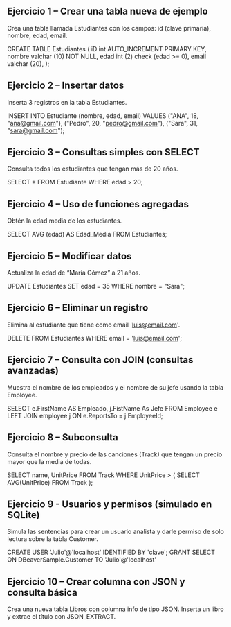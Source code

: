 ## Ejercicio 1 – Crear una tabla nueva de ejemplo

Crea una tabla llamada Estudiantes con los campos: id (clave primaria), nombre, edad, email.

CREATE TABLE Estudiantes (
    iD int AUTO_INCREMENT PRIMARY KEY,
    nombre valchar (10) NOT NULL,
    edad int (2) check (edad >= 0),
    email valchar (20),
);

## Ejercicio 2 – Insertar datos

Inserta 3 registros en la tabla Estudiantes.

INSERT INTO Estudiante (nombre, edad, email)
VALUES ("ANA", 18, "ana@gmail.com"),
      ("Pedro", 20, "pedro@gmail.com"),
      ("Sara", 31, "sara@gmail.com");
     

## Ejercicio 3 – Consultas simples con SELECT

Consulta todos los estudiantes que tengan más de 20 años.

SELECT *
FROM Estudiante
WHERE edad > 20;

## Ejercicio 4 – Uso de funciones agregadas

Obtén la edad media de los estudiantes.

SELECT AVG (edad) 
AS Edad_Media 
FROM Estudiantes;

## Ejercicio 5 – Modificar datos

Actualiza la edad de “María Gómez” a 21 años.

UPDATE Estudiantes
SET edad = 35
WHERE nombre = "Sara";

## Ejercicio 6 – Eliminar un registro

Elimina al estudiante que tiene como email 'luis@email.com'.

DELETE FROM Estudiantes
WHERE email = 'luis@email.com';

## Ejercicio 7 – Consulta con JOIN (consultas avanzadas)

Muestra el nombre de los empleados y el nombre de su jefe usando la tabla Employee.

SELECT e.FirstName AS Empleado, j.FistName As Jefe
FROM Employee e
LEFT JOIN employee j ON e.ReportsTo = j.EmployeeId;

## Ejercicio 8 – Subconsulta

Consulta el nombre y precio de las canciones (Track) que tengan un precio mayor que la media de todas.

SELECT name, UnitPrice
FROM Track
WHERE UnitPrice > (
SELECT AVG(UnitPrice) FROM Track
);

## Ejercicio 9 - Usuarios y permisos (simulado en SQLite)

Simula las sentencias para crear un usuario analista y darle permiso de solo lectura sobre la tabla Customer.

CREATE USER 'Julio'@'localhost' IDENTIFIED BY 'clave';
GRANT SELECT ON DBeaverSample.Customer TO 'Julio'@'localhost'

## Ejercicio 10 – Crear columna con JSON y consulta básica

Crea una nueva tabla Libros con columna info de tipo JSON. Inserta un libro y extrae el título con JSON_EXTRACT.



